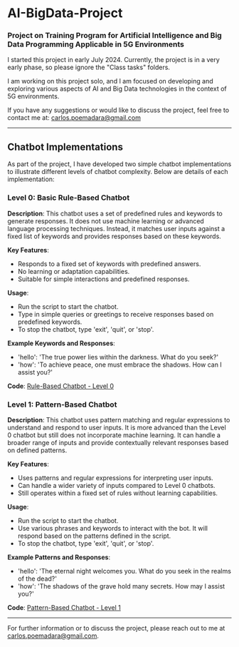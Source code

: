 # AI-BigData-Project

### Project on Training Program for Artificial Intelligence and Big Data Programming Applicable in 5G Environments

I started this project in early July 2024. Currently, the project is in a very early phase, so please ignore the "Class tasks" folders.

I am working on this project solo, and I am focused on developing and exploring various aspects of AI and Big Data technologies in the context of 5G environments.

If you have any suggestions or would like to discuss the project, feel free to contact me at: carlos.poemadara@gmail.com

---

## Chatbot Implementations

As part of the project, I have developed two simple chatbot implementations to illustrate different levels of chatbot complexity. Below are details of each implementation:

### Level 0: Basic Rule-Based Chatbot

**Description**: This chatbot uses a set of predefined rules and keywords to generate responses. It does not use machine learning or advanced language processing techniques. Instead, it matches user inputs against a fixed list of keywords and provides responses based on these keywords.

**Key Features**:
- Responds to a fixed set of keywords with predefined answers.
- No learning or adaptation capabilities.
- Suitable for simple interactions and predefined responses.

**Usage**:
- Run the script to start the chatbot.
- Type in simple queries or greetings to receive responses based on predefined keywords.
- To stop the chatbot, type 'exit', 'quit', or 'stop'.

**Example Keywords and Responses**:
- 'hello': 'The true power lies within the darkness. What do you seek?'
- 'how': 'To achieve peace, one must embrace the shadows. How can I assist you?'

**Code**:
[Rule-Based Chatbot - Level 0](https://github.com/PoeMadara/AI-BigData-Project/blob/main/Level%200/Rule-Based%20Chatbot%20-%20IA%20Level%200.py)

### Level 1: Pattern-Based Chatbot

**Description**: This chatbot uses pattern matching and regular expressions to understand and respond to user inputs. It is more advanced than the Level 0 chatbot but still does not incorporate machine learning. It can handle a broader range of inputs and provide contextually relevant responses based on defined patterns.

**Key Features**:
- Uses patterns and regular expressions for interpreting user inputs.
- Can handle a wider variety of inputs compared to Level 0 chatbots.
- Still operates within a fixed set of rules without learning capabilities.

**Usage**:
- Run the script to start the chatbot.
- Use various phrases and keywords to interact with the bot. It will respond based on the patterns defined in the script.
- To stop the chatbot, type 'exit', 'quit', or 'stop'.

**Example Patterns and Responses**:
- 'hello': 'The eternal night welcomes you. What do you seek in the realms of the dead?'
- 'how': 'The shadows of the grave hold many secrets. How may I assist you?'

**Code**:
[Pattern-Based Chatbot - Level 1](https://github.com/PoeMadara/AI-BigData-Project/blob/main/Level%201/Pattern-Based%20Chatbot%20-%20IA%20Level%201.py)

---

For further information or to discuss the project, please reach out to me at carlos.poemadara@gmail.com.
